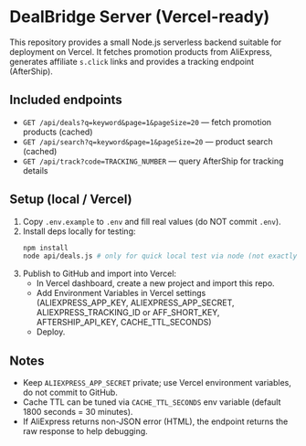 # DealBridge Server (Vercel-ready)

This repository provides a small Node.js serverless backend suitable for deployment on Vercel.
It fetches promotion products from AliExpress, generates affiliate `s.click` links and provides a tracking endpoint (AfterShip).

## Included endpoints
- `GET /api/deals?q=keyword&page=1&pageSize=20` — fetch promotion products (cached)
- `GET /api/search?q=keyword&page=1&pageSize=20` — product search (cached)
- `GET /api/track?code=TRACKING_NUMBER` — query AfterShip for tracking details

## Setup (local / Vercel)
1. Copy `.env.example` to `.env` and fill real values (do NOT commit `.env`).
2. Install deps locally for testing:
   ```bash
   npm install
   node api/deals.js # only for quick local test via node (not exactly serverless)
   ```
3. Publish to GitHub and import into Vercel:
   - In Vercel dashboard, create a new project and import this repo.
   - Add Environment Variables in Vercel settings (ALIEXPRESS_APP_KEY, ALIEXPRESS_APP_SECRET, ALIEXPRESS_TRACKING_ID or AFF_SHORT_KEY, AFTERSHIP_API_KEY, CACHE_TTL_SECONDS)
   - Deploy.

## Notes
- Keep `ALIEXPRESS_APP_SECRET` private; use Vercel environment variables, do not commit to GitHub.
- Cache TTL can be tuned via `CACHE_TTL_SECONDS` env variable (default 1800 seconds = 30 minutes).
- If AliExpress returns non-JSON error (HTML), the endpoint returns the raw response to help debugging.
